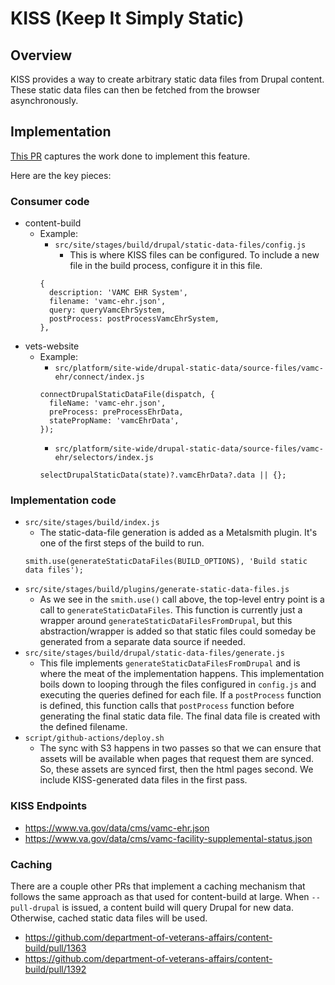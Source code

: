 # KISS (Keep It Simply Static)
## Overview
KISS provides a way to create arbitrary static data files from Drupal content. These static data files can then be fetched from the browser asynchronously.

## Implementation
[This PR](https://github.com/department-of-veterans-affairs/content-build/pull/1142) captures the work done to implement this feature.

 Here are the key pieces:
 ### Consumer code
 - content-build
    - Example:
       - `src/site/stages/build/drupal/static-data-files/config.js`
          - This is where KISS files can be configured. To include a new file in the build process, configure it in this file.
       ```
       {
         description: 'VAMC EHR System',
         filename: 'vamc-ehr.json',
         query: queryVamcEhrSystem,
         postProcess: postProcessVamcEhrSystem,
       },
       ```
 - vets-website
    - Example: 
       - `src/platform/site-wide/drupal-static-data/source-files/vamc-ehr/connect/index.js`
       ```
       connectDrupalStaticDataFile(dispatch, {
         fileName: 'vamc-ehr.json',
         preProcess: preProcessEhrData,
         statePropName: 'vamcEhrData',
       });
       ```
       - `src/platform/site-wide/drupal-static-data/source-files/vamc-ehr/selectors/index.js`
       ```
       selectDrupalStaticData(state)?.vamcEhrData?.data || {};
       ```
 ### Implementation code
 - `src/site/stages/build/index.js`
    - The static-data-file generation is added as a Metalsmith plugin. It's one of the first steps of the build to run.
    ```
    smith.use(generateStaticDataFiles(BUILD_OPTIONS), 'Build static data files');
    ```
 - `src/site/stages/build/plugins/generate-static-data-files.js`
    - As we see in the `smith.use()` call above, the top-level entry point is a call to `generateStaticDataFiles`. This function is currently just a wrapper around `generateStaticDataFilesFromDrupal`, but this abstraction/wrapper is added so that static files could someday be generated from a separate data source if needed.
 - `src/site/stages/build/drupal/static-data-files/generate.js`
    - This file implements `generateStaticDataFilesFromDrupal` and is where the meat of the implementation happens. This implementation boils down to looping through the files configured in `config.js` and executing the queries defined for each file. If a `postProcess` function is defined, this function calls that `postProcess` function before generating the final static data file. The final data file is created with the defined filename.
 - `script/github-actions/deploy.sh`
    - The sync with S3 happens in two passes so that we can ensure that assets will be available when pages that request them are synced. So, these assets are synced first, then the html pages second. We include KISS-generated data files in the first pass.


### KISS Endpoints
- https://www.va.gov/data/cms/vamc-ehr.json
- https://www.va.gov/data/cms/vamc-facility-supplemental-status.json
  
### Caching
There are a couple other PRs that implement a caching mechanism that follows the same approach as that used for content-build at large. When `--pull-drupal` is issued, a content build will query Drupal for new data. Otherwise, cached static data files will be used.
- https://github.com/department-of-veterans-affairs/content-build/pull/1363
- https://github.com/department-of-veterans-affairs/content-build/pull/1392
